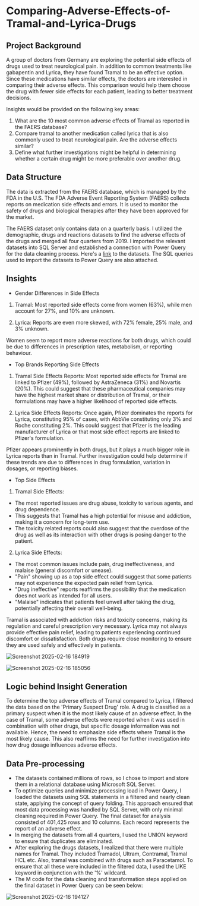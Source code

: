 # Comparing-Adverse-Effects-of-Tramal-and-Lyrica-Drugs

## Project Background
A group of doctors from Germany are exploring the potential side effects of drugs used to treat neurological pain. In addition to common treatments like gabapentin and Lyrica, they have found Tramal to be an effective option. Since these medications have similar effects, the doctors are interested in comparing their adverse effects. This comparison would help them choose the drug with fewer side effects for each patient, leading to better treatment decisions.

Insights would be provided on the following key areas:

1. What are the 10 most common adverse effects of Tramal as reported in the FAERS database?
2. Compare tramal to another medication called lyrica that is also commonly used to treat neurological pain. Are the adverse effects similar?
3. Define what further investigations might be helpful in determining whether a certain drug might be more preferable over another drug.


## Data Structure
The data is extracted from the FAERS database, which is managed by the FDA in the U.S. The FDA Adverse Event Reporting System (FAERS) collects reports on medication side effects and errors. It is used to monitor the safety of drugs and biological therapies after they have been approved for the market.

The FAERS dataset only contains data on a quarterly basis. I utilized the demographic, drugs and reactions datasets to find the adverse effects of the drugs and merged all four quarters from 2019. 
I imported the relevant datasets into SQL Server and established a connection with Power Query for the data cleaning process. 
Here's a [link](https://fis.fda.gov/extensions/FPD-QDE-FAERS/FPD-QDE-FAERS.html) to the datasets. The SQL queries used to import the datasets to Power Query are also attached.

## Insights

- Gender Differences in Side Effects
1. Tramal: Most reported side effects come from women (63%), while men account for 27%, and 10% are unknown.

2. Lyrica: Reports are even more skewed, with 72% female, 25% male, and 3% unknown.
   
Women seem to report more adverse reactions for both drugs, which could be due to differences in prescription rates, metabolism, or reporting behaviour.

- Top Brands Reporting Side Effects
1. Tramal Side Effects Reports:
Most reported side effects for Tramal are linked to Pfizer (49%), followed by AstraZeneca (31%) and Novartis (20%).
This could suggest that these pharmaceutical companies may have the highest market share or distribution of Tramal, or their formulations may have a higher likelihood of reported side effects.

2. Lyrica Side Effects Reports:
Once again, Pfizer dominates the reports for Lyrica, constituting 95% of cases, with AbbVie constituting only 3% and Roche constituting 2%.
This could suggest that Pfizer is the leading manufacturer of Lyrica or that most side effect reports are linked to Pfizer's formulation.

Pfizer appears prominently in both drugs, but it plays a much bigger role in Lyrica reports than in Tramal.
Further investigation could help determine if these trends are due to differences in drug formulation, variation in dosages, or reporting biases.

- Top Side Effects
1. Tramal Side Effects:
- The most reported issues are drug abuse, toxicity to various agents, and drug dependence.
- This suggests that Tramal has a high potential for misuse and addiction, making it a concern for long-term use.
- The toxicity related reports could also suggest that the overdose of the drug as well as its interaction with other drugs is posing danger to the patient. 

2. Lyrica Side Effects:
- The most common issues include pain, drug ineffectiveness, and malaise (general discomfort or unease).
- "Pain" showing up as a top side effect could suggest that some patients may not experience the expected pain relief from Lyrica.
- "Drug ineffective" reports reaffirms the possibility that the medication does not work as intended for all users.
- "Malaise" indicates that patients feel unwell after taking the drug, potentially affecting their overall well-being.

Tramal is associated with addiction risks and toxicity concerns, making its regulation and careful prescription very necessary.
Lyrica may not always provide effective pain relief, leading to patients experiencing continued discomfort or dissatisfaction.
Both drugs require close monitoring to ensure they are used safely and effectively in patients.

![Screenshot 2025-02-16 184919](https://github.com/user-attachments/assets/4705bea8-c7a4-4d2e-9d3b-b11ecf3b75f3)

![Screenshot 2025-02-16 185056](https://github.com/user-attachments/assets/dba7f03b-befc-450d-be76-4d79249fde05)


## Logic behind Insight Generation
To determine the top adverse effects of Tramal compared to Lyrica, I filtered the data based on the 'Primary Suspect Drug' role. A drug is classified as a primary suspect when it is the most likely cause of an adverse effect. In the case of Tramal, some adverse effects were reported when it was used in combination with other drugs, but specific dosage information was not available. Hence, the need to emphasize side effects where Tramal is the most likely cause. This also reaffirms the need for further investigation into how drug dosage influences adverse effects. 

## Data Pre-processing

- The datasets contained millions of rows, so I chose to import and store them in a relational database using Microsoft SQL Server. 
- To optimize queries and minimize processing load in Power Query, I loaded the datasets using SQL statements in a filtered and nearly clean state, applying the concept of query folding. This approach ensured that most data processing was handled by SQL Server, with only minimal cleaning required in Power Query. The final dataset for analysis consisted of 401,425 rows and 10 columns. Each record represents the report of an adverse effect.
- In merging the datasets from all 4 quarters, I used the UNION keyword to ensure that duplicates are eliminated.
- After exploring the drugs datasets, I realized that there were multiple names for Tramal. They included Tramadol, Ultram, Contramal, Tramal HCL etc.
Also, tramal was combined with drugs such as Paracetamol. To ensure that all these were included in the filtered data, I used the LIKE keyword in conjunction with the '%' wildcard.  
- The M code for the data cleaning and transformation steps applied on the final dataset in Power Query can be seen below:

![Screenshot 2025-02-16 194127](https://github.com/user-attachments/assets/3c7d1c53-c6b5-476f-9cb0-8464474126f6)

